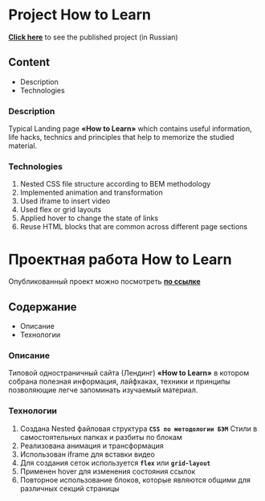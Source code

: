 # Project How to Learn
  **[Click here](https://yuliaiv-iv.github.io/how-to-learn)** to see the published project (in Russian)

## Content
* Description
* Technologies

### Description
  Typical Landing page **«How to Learn»**
which contains useful information, life hacks, technics and principles
that help to memorize the studied material.

### Technologies
1.	Nested CSS file structure according to BEM methodology
2.	Implemented animation and transformation
3.	Used iframe to insert video
4.	Used flex or grid layouts
5.	Applied hover to change the state of links
6.	Reuse HTML blocks that are common across different page sections

    
# Проектная работа How to Learn
  Опубликованный проект можно посмотреть **[по ссылке](https://yuliaiv-iv.github.io/how-to-learn)**

## Содержание
* Описание
* Технологии

### Описание
  Типовой одностраничный сайта (Лендинг) **«How to Learn»**
в котором собрана полезная информация, лайфхаках, техники и принципы позволяющие
легче запоминать изучаемый материал.

### Технологии
1.	Создана Nested файловая структура **`CSS по методологии БЭМ`**
    Стили в самостоятельных папках и разбиты по блокам
2.	Реализована анимация и трансформация
3.	Использован iframe для вставки видео
4.	Для создания сеток используется **`flex`** или **`grid-layout`**
5.	Применен hover для изменения состояния ссылок
6.	Повторное использование блоков, которые являются общими для
    различных секций страницы
